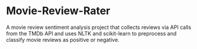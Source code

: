 # Movie-Review-Rater
A movie review sentiment analysis project that collects reviews via API calls from the TMDb API and uses NLTK and scikit-learn to preprocess and classify movie reviews as positive or negative.
